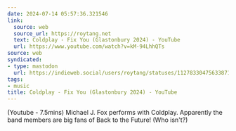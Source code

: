 ```yaml
---
date: 2024-07-14 05:57:36.321546
link:
  source: web
  source_url: https://roytang.net
  text: Coldplay - Fix You (Glastonbury 2024) - YouTube
  url: https://www.youtube.com/watch?v=kM-94LhhQTs
source: web
syndicated:
- type: mastodon
  url: https://indieweb.social/users/roytang/statuses/112783304756338710
tags:
- music
title: Coldplay - Fix You (Glastonbury 2024) - YouTube
---
```


(Youtube - 7.5mins) Michael J. Fox performs with Coldplay. Apparently the band members are big fans of Back to the Future! (Who isn't?)